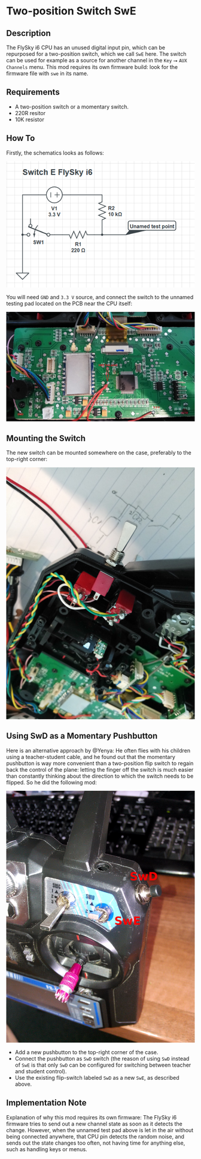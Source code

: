 # Two-position Switch SwE #


## Description ##

The FlySky i6 CPU has an unused digital input pin, which can be repurposed for
a two-position switch, which we call `SwE` here. The switch can be used
for example as a source for another channel in the
`Key`  ⭢ `AUX Channels` menu. This mod requires its own firmware build:
look for the firmware file with `swe` in its name.


## Requirements ##

* A two-position switch or a momentary switch.
* 220R resitor
* 10K resistor


## How To ##

Firstly, the schematics looks as follows:

![SwE schematics](swe-schematics.png)

You will need `GND` and `3.3 V` source, and connect the switch to the unnamed
testing pad located on the PCB near the CPU itself:

![SwE testpoint](swe-testpoint.jpg)


## Mounting the Switch ##

The new switch can be mounted somewhere on the case, preferably to the
top-right corner:

![SwE case](swe-case.jpg)


## Using SwD as a Momentary Pushbutton ##

Here is an alternative approach by @Yenya: He often flies with
his children using a teacher-student cable, and he found out that
the momentary pushbutton is way more convenient than a two-position
flip switch to regain back the control of the plane: letting the finger
off the switch is much easier than constantly thinking about the direction
to which the switch needs to be flipped. So he did the following mod:

![SwD as a Momentary Pushbutton](swd-momentary-1.jpg)

* Add a new pushbutton to the top-right corner of the case.
* Connect the pushbutton as `SwD` switch (the reason of using `SwD`
instead of `SwE` is that only `SwD` can be configured for switching
between teacher and student control).
* Use the existing flip-switch labeled `SwD` as a new `SwE`, as described above.


## Implementation Note ##

Explanation of why this mod requires its own firmware:
The FlySky i6 firmware tries to send out a new channel state as soon as
it detects the change. However, when the unnamed test pad above
is let in the air without being connected anywhere, that CPU pin
detects the random noise, and sends out the state changes too often,
not having time for anything else, such as handling keys or menus.

